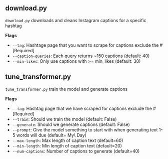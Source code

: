 ## download.py

`download.py` downloads and cleans Instagram captions for a specific hashtag

**Flags**
* `--tag`: Hashtage page that you want to scrape for captions exclude the # [Required]
* `--caption-queries`: Each query returns ~150 captions (default: 40)
* `--min-likes`: Only use captions with >= min_likes (default: 30)

## tune_transformer.py
`tune_transformer.py` train the model and generate captions

**Flags**
* `--tag`: Hashtag page that we have scraped for captions exclude the # [Required]
* `--train`: Should we train the model (default: False)
* `--generate`: Should we generate captions (default: False)
* `--prompt`: Give the model something to start with when generating text 1-5 words will due (default= My\ Day)
* `--max-length`: Max length of caption text (default=60)
* `--min-length`: Min length of caption text (default=20)
* `--num-captions`: Number of captions to generate (default=40)
